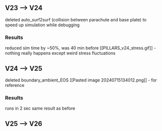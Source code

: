 ## V23 --> V24
deleted auto_surf2surf (collision between parachute and base plate) to speed up simulation while debugging
### Results
reduced sim time by ~50%, was 40 min before
[[PILLARS_v24_stress.gif]] - nothing really happens except weird stress fluctuations
## V24 --> V25
deleted boundary_ambient_EOS
[[Pasted image 20240715134012.png]] - for reference
### Results
runs in 2 sec
same result as before

## V25 --> V26

 

 

